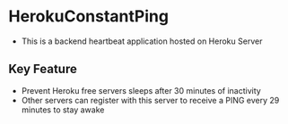 # HerokuConstantPing
- This is a backend heartbeat application hosted on Heroku Server
## Key Feature
- Prevent Heroku free servers sleeps after 30 minutes of inactivity
- Other servers can register with this server to receive a PING every 29 minutes to stay awake
